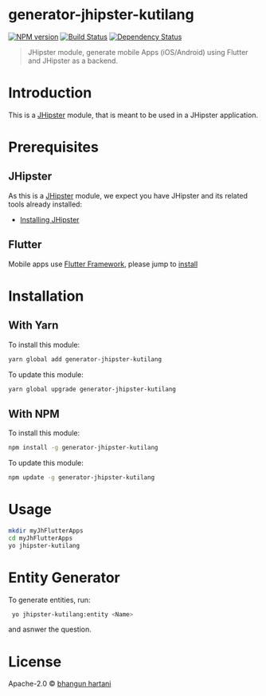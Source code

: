 # generator-jhipster-kutilang
[![NPM version][npm-image]][npm-url] [![Build Status][travis-image]][travis-url] [![Dependency Status][daviddm-image]][daviddm-url]
> JHipster module, generate mobile Apps (iOS/Android) using Flutter and JHipster as a backend.

# Introduction

This is a [JHipster](http://jhipster.github.io/) module, that is meant to be used in a JHipster application.

# Prerequisites

## JHipster

As this is a [JHipster](http://jhipster.github.io/) module, we expect you have JHipster and its related tools already installed:

- [Installing JHipster](https://jhipster.github.io/installation.html)

## Flutter

Mobile apps use [Flutter Framework](https://flutter.dev), please jump to [install](https://flutter.dev/docs/get-started/install/macos)



# Installation

## With Yarn

To install this module:

```bash
yarn global add generator-jhipster-kutilang
```

To update this module:

```bash
yarn global upgrade generator-jhipster-kutilang
```

## With NPM
To install this module:

```bash
npm install -g generator-jhipster-kutilang
```

To update this module:

```bash
npm update -g generator-jhipster-kutilang
```

# Usage
```bash
mkdir myJhFlutterApps
cd myJhFlutterApps
yo jhipster-kutilang
```

# Entity Generator
To generate entities, run:
```bash
 yo jhipster-kutilang:entity <Name>
 ```
and asnwer the question.

# License

Apache-2.0 © [bhangun hartani](https://bhangun.blogspot.com)


[npm-image]: https://img.shields.io/npm/v/generator-jhipster-kutilang.svg
[npm-url]: https://npmjs.org/package/generator-jhipster-kutilang
[travis-image]: https://travis-ci.org/bhangun/generator-jhipster-kutilang.svg?branch=master
[travis-url]: https://travis-ci.org/bhangun/generator-jhipster-kutilang
[daviddm-image]: https://david-dm.org/bhangun/generator-jhipster-kutilang.svg?theme=shields.io
[daviddm-url]: https://david-dm.org/bhangun/generator-jhipster-kutilang
